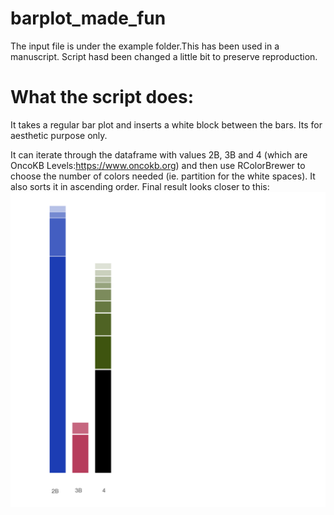 # barplot_made_fun

The input file is under the example folder.This has been used in a manuscript. Script hasd been changed a little bit to preserve reproduction. 

What the script does:
====================
It takes a regular bar plot and inserts a white block between the bars. Its for aesthetic purpose  only. 

It can iterate through the dataframe with values 2B, 3B and 4 (which are OncoKB Levels:https://www.oncokb.org) and then use RColorBrewer to choose the number of colors needed (ie. partition for the white spaces). It also sorts it in ascending order.
Final result looks closer to this:
<img src = example/Example_barplot.png>
